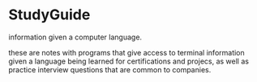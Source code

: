 # StudyGuide
information given a computer language.

these are notes with programs that give access to terminal information given a language being learned for certifications and projecs, as well as practice interview questions that are common to companies.
